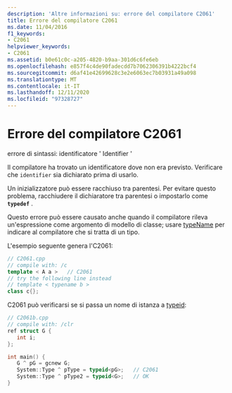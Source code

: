 ```yaml
---
description: 'Altre informazioni su: errore del compilatore C2061'
title: Errore del compilatore C2061
ms.date: 11/04/2016
f1_keywords:
- C2061
helpviewer_keywords:
- C2061
ms.assetid: b0e61c0c-a205-4820-b9aa-301d6c6fe6eb
ms.openlocfilehash: e857f4c4de90fadecdd7b7062306391b4222bcf4
ms.sourcegitcommit: d6af41e42699628c3e2e6063ec7b03931a49a098
ms.translationtype: MT
ms.contentlocale: it-IT
ms.lasthandoff: 12/11/2020
ms.locfileid: "97328727"
---
```

# <a name="compiler-error-c2061"></a>Errore del compilatore C2061

errore di sintassi: identificatore ' Identifier '

Il compilatore ha trovato un identificatore dove non era previsto. Verificare che `identifier` sia dichiarato prima di usarlo.

Un inizializzatore può essere racchiuso tra parentesi. Per evitare questo problema, racchiudere il dichiaratore tra parentesi o impostarlo come **`typedef`** .

Questo errore può essere causato anche quando il compilatore rileva un'espressione come argomento di modello di classe; usare [typeName](../../cpp/typename.md) per indicare al compilatore che si tratta di un tipo.

L'esempio seguente genera l'C2061:

```cpp
// C2061.cpp
// compile with: /c
template < A a >   // C2061
// try the following line instead
// template < typename b >
class c{};
```

C2061 può verificarsi se si passa un nome di istanza a [typeid](../../extensions/typeid-cpp-component-extensions.md):

```cpp
// C2061b.cpp
// compile with: /clr
ref struct G {
   int i;
};

int main() {
   G ^ pG = gcnew G;
   System::Type ^ pType = typeid<pG>;   // C2061
   System::Type ^ pType2 = typeid<G>;   // OK
}
```
